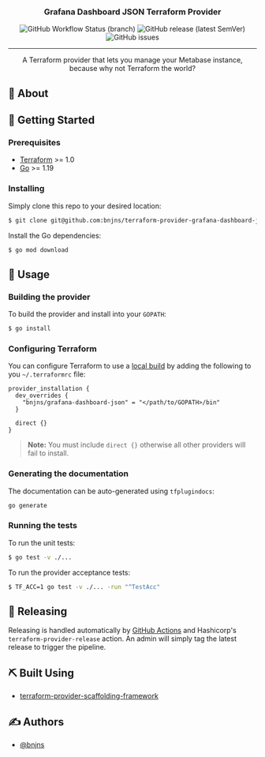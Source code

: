 <div align="center">

### Grafana Dashboard JSON Terraform Provider

![GitHub Workflow Status (branch)](https://img.shields.io/github/actions/workflow/status/bnjns/terraform-provider-grafana-dashboard-json/build.yml?branch=main&style=flat-square)
![GitHub release (latest SemVer)](https://img.shields.io/github/v/release/bnjns/terraform-provider-grafana-dashboard-json?display_name=tag&label=version&sort=semver&style=flat-square)
![GitHub issues](https://img.shields.io/github/issues/bnjns/terraform-provider-grafana-dashboard-json?style=flat-square)

---

A Terraform provider that lets you manage your Metabase instance, because why not Terraform the world?
</div>

## 🧐 About

<!-- TODO -->

## 🏁 Getting Started

### Prerequisites

- [Terraform](https://www.terraform.io/downloads.html) >= 1.0
- [Go](https://golang.org/doc/install) >= 1.19

### Installing

Simply clone this repo to your desired location:

```sh
$ git clone git@github.com:bnjns/terraform-provider-grafana-dashboard-json.git
```

Install the Go dependencies:

```sh
$ go mod download
```

## 🎈 Usage

### Building the provider

To build the provider and install into your `GOPATH`:

```sh
$ go install
```

### Configuring Terraform

You can configure Terraform to use a [local build](#building-the-provider) by adding the following to
you `~/.terraformrc` file:

```hcl
provider_installation {
  dev_overrides {
    "bnjns/grafana-dashboard-json" = "</path/to/GOPATH>/bin"
  }

  direct {}
}
```

> **Note:** You must include `direct {}` otherwise all other providers will fail to install.

### Generating the documentation

The documentation can be auto-generated using `tfplugindocs`:

```sh
go generate
```

### Running the tests

To run the unit tests:

```sh
$ go test -v ./...
```

To run the provider acceptance tests:

```sh
$ TF_ACC=1 go test -v ./... -run "^TestAcc"
```

## 🚀 Releasing

Releasing is handled automatically by [GitHub Actions](.github/workflows/release.yml) and
Hashicorp's `terraform-provider-release` action. An admin will simply tag the latest release to trigger the pipeline.

## ⛏️ Built Using

- [terraform-provider-scaffolding-framework](https://github.com/hashicorp/terraform-provider-scaffolding-framework)

## ✍️ Authors

- [@bnjns](https://github.com/bnjns)
